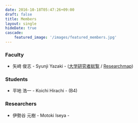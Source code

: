 ```yaml
---
date: 2016-10-18T05:47:26+09:00
draft: false
title: Members
layout: single
hideDate: true
cascade:
    featured_image: '/images/featured_members.jpg'
---
```


### Faculty

- 矢﨑 俊志 - Syunji Yazaki - ([大学研究者総覧](https://researchers.uec.ac.jp/search/detail?systemId=66331fd1bcf826a4520e17560c007669&lang=ja) / [Researchmap](https://researchmap.jp/syunji))

### Students

- 平地 浩一 - Koichi Hirachi - (B4)

### Researchers

- 伊勢谷 元樹 - Motoki Iseya -

